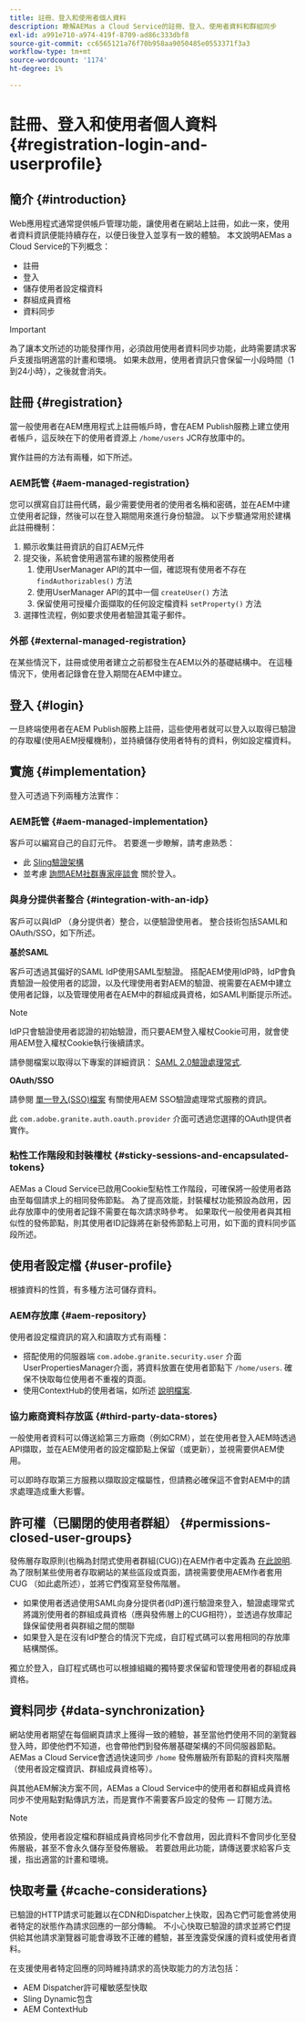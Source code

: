 ```yaml
---
title: 註冊、登入和使用者個人資料
description: 瞭解AEMas a Cloud Service的註冊、登入、使用者資料和群組同步
exl-id: a991e710-a974-419f-8709-ad86c333dbf8
source-git-commit: cc6565121a76f70b958aa9050485e0553371f3a3
workflow-type: tm+mt
source-wordcount: '1174'
ht-degree: 1%

---
```


# 註冊、登入和使用者個人資料 {#registration-login-and-userprofile}

## 簡介 {#introduction}

Web應用程式通常提供帳戶管理功能，讓使用者在網站上註冊，如此一來，使用者資料資訊便能持續存在，以便日後登入並享有一致的體驗。 本文說明AEMas a Cloud Service的下列概念：

* 註冊
* 登入
* 儲存使用者設定檔資料
* 群組成員資格
* 資料同步

>[!IMPORTANT]
>
>為了讓本文所述的功能發揮作用，必須啟用使用者資料同步功能，此時需要請求客戶支援指明適當的計畫和環境。 如果未啟用，使用者資訊只會保留一小段時間（1到24小時），之後就會消失。

## 註冊 {#registration}

當一般使用者在AEM應用程式上註冊帳戶時，會在AEM Publish服務上建立使用者帳戶，這反映在下的使用者資源上 `/home/users` JCR存放庫中的。

實作註冊的方法有兩種，如下所述。

### AEM託管 {#aem-managed-registration}

您可以撰寫自訂註冊代碼，最少需要使用者的使用者名稱和密碼，並在AEM中建立使用者記錄，然後可以在登入期間用來進行身份驗證。 以下步驟通常用於建構此註冊機制：

1. 顯示收集註冊資訊的自訂AEM元件
1. 提交後，系統會使用適當布建的服務使用者
   1. 使用UserManager API的其中一個，確認現有使用者不存在 `findAuthorizables()` 方法
   1. 使用UserManager API的其中一個 `createUser()` 方法
   1. 保留使用可授權介面擷取的任何設定檔資料 `setProperty()` 方法
1. 選擇性流程，例如要求使用者驗證其電子郵件。

### 外部 {#external-managed-registration}

在某些情況下，註冊或使用者建立之前都發生在AEM以外的基礎結構中。 在這種情況下，使用者記錄會在登入期間在AEM中建立。

## 登入 {#login}

一旦終端使用者在AEM Publish服務上註冊，這些使用者就可以登入以取得已驗證的存取權(使用AEM授權機制)，並持續儲存使用者特有的資料，例如設定檔資料。

## 實施 {#implementation}

登入可透過下列兩種方法實作：

### AEM託管 {#aem-managed-implementation}

客戶可以編寫自己的自訂元件。 若要進一步瞭解，請考慮熟悉：

* 此 [Sling驗證架構](https://sling.apache.org/documentation/the-sling-engine/authentication/authentication-framework.html)
* 並考慮 [詢問AEM社群專家座談會](https://bit.ly/ATACEFeb15) 關於登入。

### 與身分提供者整合 {#integration-with-an-idp}

客戶可以與IdP （身分提供者）整合，以便驗證使用者。 整合技術包括SAML和OAuth/SSO，如下所述。

**基於SAML**

客戶可透過其偏好的SAML IdP使用SAML型驗證。 搭配AEM使用IdP時，IdP會負責驗證一般使用者的認證，以及代理使用者對AEM的驗證、視需要在AEM中建立使用者記錄，以及管理使用者在AEM中的群組成員資格，如SAML判斷提示所述。

>[!NOTE]
>
>IdP只會驗證使用者認證的初始驗證，而只要AEM登入權杖Cookie可用，就會使用AEM登入權杖Cookie執行後續請求。

請參閱檔案以取得以下專案的詳細資訊： [SAML 2.0驗證處理常式](https://experienceleague.adobe.com/docs/experience-manager-learn/cloud-service/authentication/saml-2-0.html).

**OAuth/SSO**

請參閱 [單一登入(SSO)檔案](https://experienceleague.adobe.com/docs/experience-manager-65/deploying/configuring/single-sign-on.html) 有關使用AEM SSO驗證處理常式服務的資訊。

此 `com.adobe.granite.auth.oauth.provider` 介面可透過您選擇的OAuth提供者實作。

### 粘性工作階段和封裝權杖 {#sticky-sessions-and-encapsulated-tokens}

AEMas a Cloud Service已啟用Cookie型粘性工作階段，可確保將一般使用者路由至每個請求上的相同發佈節點。 為了提高效能，封裝權杖功能預設為啟用，因此存放庫中的使用者記錄不需要在每次請求時參考。 如果取代一般使用者與其相似性的發佈節點，則其使用者ID記錄將在新發佈節點上可用，如下面的資料同步區段所述。

## 使用者設定檔 {#user-profile}

根據資料的性質，有多種方法可儲存資料。

### AEM存放庫 {#aem-repository}

使用者設定檔資訊的寫入和讀取方式有兩種：

* 搭配使用的伺服器端 `com.adobe.granite.security.user` 介面UserPropertiesManager介面，將資料放置在使用者節點下 `/home/users`. 確保不快取每位使用者不重複的頁面。
* 使用ContextHub的使用者端，如所述 [說明檔案](https://experienceleague.adobe.com/docs/experience-manager-cloud-service/implementing/personalization/contexthub.html?lang=en#personalization).

### 協力廠商資料存放區 {#third-party-data-stores}

一般使用者資料可以傳送給第三方廠商（例如CRM），並在使用者登入AEM時透過API擷取，並在AEM使用者的設定檔節點上保留（或更新），並視需要供AEM使用。

可以即時存取第三方服務以擷取設定檔屬性，但請務必確保這不會對AEM中的請求處理造成重大影響。

## 許可權（已關閉的使用者群組） {#permissions-closed-user-groups}

發佈層存取原則(也稱為封閉式使用者群組(CUG))在AEM作者中定義為 [在此說明](https://experienceleague.adobe.com/docs/experience-manager-65/administering/security/cug.html?lang=en#applying-your-closed-user-group-to-content-pages). 為了限制某些使用者存取網站的某些區段或頁面，請視需要使用AEM作者套用CUG （如此處所述），並將它們復寫至發佈階層。

* 如果使用者透過使用SAML向身分提供者(IdP)進行驗證來登入，驗證處理常式將識別使用者的群組成員資格（應與發佈層上的CUG相符），並透過存放庫記錄保留使用者與群組之間的關聯
* 如果登入是在沒有IdP整合的情況下完成，自訂程式碼可以套用相同的存放庫結構關係。

獨立於登入，自訂程式碼也可以根據組織的獨特要求保留和管理使用者的群組成員資格。

## 資料同步 {#data-synchronization}

網站使用者期望在每個網頁請求上獲得一致的體驗，甚至當他們使用不同的瀏覽器登入時，即使他們不知道，也會帶他們到發佈層基礎架構的不同伺服器節點。 AEMas a Cloud Service會透過快速同步 `/home` 發佈層級所有節點的資料夾階層（使用者設定檔資訊、群組成員資格等）。

與其他AEM解決方案不同，AEMas a Cloud Service中的使用者和群組成員資格同步不使用點對點傳訊方法，而是實作不需要客戶設定的發佈 — 訂閱方法。

>[!NOTE]
>
>依預設，使用者設定檔和群組成員資格同步化不會啟用，因此資料不會同步化至發佈層級，甚至不會永久儲存至發佈層級。 若要啟用此功能，請傳送要求給客戶支援，指出適當的計畫和環境。

## 快取考量 {#cache-considerations}

已驗證的HTTP請求可能難以在CDN和Dispatcher上快取，因為它們可能會將使用者特定的狀態作為請求回應的一部分傳輸。 不小心快取已驗證的請求並將它們提供給其他請求瀏覽器可能會導致不正確的體驗，甚至洩露受保護的資料或使用者資料。

在支援使用者特定回應的同時維持請求的高快取能力的方法包括：

* AEM Dispatcher許可權敏感型快取
* Sling Dynamic包含
* AEM ContextHub
